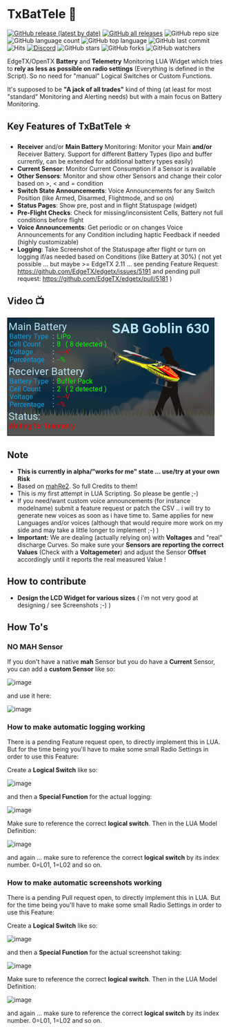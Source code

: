# TxBatTele :battery:

[![GitHub release (latest by date)](https://img.shields.io/github/v/release/derelict/TxBatTele)](https://github.com/derelict/TxBatTele/releases/latest)
[![GitHub all releases](https://img.shields.io/github/downloads/derelict/TxBatTele/total)](https://github.com/derelict/TxBatTele/releases)
![GitHub repo size](https://img.shields.io/github/repo-size/derelict/TxBatTele)
![GitHub language count](https://img.shields.io/github/languages/count/derelict/TxBatTele)
![GitHub top language](https://img.shields.io/github/languages/top/derelict/TxBatTele)
![GitHub last commit](https://img.shields.io/github/last-commit/derelict/TxBatTele?color=red)
![Hits](https://hits.seeyoufarm.com/api/count/incr/badge.svg?url=https%3A%2F%2Fgithub.com%2Fderelict%2FTxBatTele&count_bg=%2379C83D&title_bg=%23555555&icon=&icon_color=%23E7E7E7&title=hits&edge_flat=false)
[![Discord](https://img.shields.io/discord/839849772864503828.svg?label=&logo=discord&logoColor=ffffff&color=7389D8&labelColor=6A7EC2)](https://discord.com/channels/839849772864503828/842693696629899274)
![GitHub stars](https://img.shields.io/github/stars/derelict/TxBatTele?style=social)
![GitHub forks](https://img.shields.io/github/forks/derelict/TxBatTele?style=social)
![GitHub watchers](https://img.shields.io/github/watchers/derelict/TxBatTele?style=social)

EdgeTX/OpenTX **Battery** and **Telemetry** Monitoring LUA Widget which tries to **rely as less as possible on radio settings** (Everything is defined in the Script). So no need for "manual" Logical Switches or Custom Functions.

It's supposed to be **"A jack of all trades"** kind of thing (at least for most "standard" Monitoring and Alerting needs) but with a main focus on Battery Monitoring.

## Key Features of TxBatTele ⭐
- **Receiver** and/or **Main Battery** Monitoring: Monitor your Main **and/or** Receiver Battery. Support for different Battery Types (lipo and buffer currently, can be extended for additional battery types easily)
- **Current Sensor**: Monitor Current Consumption if a Sensor is available
- **Other Sensors**: Monitor and show other Sensors and change their color based on >, < and = condition
- **Switch State Announcements**: Voice Announcements for any Switch Position (like Armed, Disarmed, Flightmode, and so on)
- **Status Pages**: Show pre, post and in flight Statuspage (widget)
- **Pre-Flight Checks**: Check for missing/inconsistent Cells, Battery not full conditions before flight
- **Voice Announcements**: Get periodic or on changes Voice Announcements for any Condition including haptic Feedback if needed (highly customizable)
- **Logging**: Take Screenshot of the Statuspage after flight or turn on logging if/as needed based on Conditions (like Battery at 30%) ( not yet possible ... but maybe >= EdgeTX 2.11 ... see pending Feature Request: https://github.com/EdgeTX/edgetx/issues/5191 and pending pull request: https://github.com/EdgeTX/edgetx/pull/5181 )

## Video :tv:
[<img src="screenshots/demovid.gif">](https://youtu.be/zkkMqSeXS8w)

## Note
- **This is currently in alpha/"works for me" state ... use/try at your own Risk**
- Based on [mahRe2](https://github.com/fdm225/mahRe2). So full Credits to them!
- This is my first attempt in LUA Scripting. So please be gentle ;-)
- If you need/want custom voice announcements (for instance modelname) submit a feature request or patch the CSV .. i will try to generate new voices as soon as i have time to. Same applies for new Languages and/or voices (although that would require more work on my side and may take a little longer to implement ;-) )
- **Important:** We are dealing (actually relying on) with **Voltages** and "real" discharge Curves. So make sure your **Sensors are reporting the correct Values** (Check with a **Voltagemeter**) and adjust the Sensor **Offset** accordingly until it reports the real measured Value !

## How to contribute
- **Design the LCD Widget for various sizes** ( i'm not very good at designing / see Screenshots ;-) )

## How To's
### NO MAH Sensor
If you don't have a native **mah** Sensor but you do have a **Current** Sensor, you can add a **custom Sensor** like so:

![image](https://github.com/derelict/TxBatTele/assets/2826671/7510e0a4-cda9-4f3e-937d-59755bf00a51)

and use it here:

![image](https://github.com/derelict/TxBatTele/assets/2826671/899175e5-2013-4740-a058-fd3edc4ff4bc)

### How to make automatic logging working
There is a pending Feature request open, to directly implement this in LUA. But for the time being you'll have to make some small Radio Settings in order to use this Feature:

Create a **Logical Switch** like so:

![image](https://github.com/derelict/TxBatTele/assets/2826671/b6b1c3cd-5002-4b37-a6c9-de3d3fd41b73)

and then a **Special Function** for the actual logging:

![image](https://github.com/derelict/TxBatTele/assets/2826671/a6bc40c3-0486-4716-b21f-451a296fca34)

Make sure to reference the correct **logical switch**. Then in the LUA Model Definition:

![image](https://github.com/derelict/TxBatTele/assets/2826671/9e94d1ed-b566-4ed2-bf47-f1744532c5d8)

and again ... make sure to reference the correct **logical switch** by its index number. 0=L01, 1=L02 and so on.

### How to make automatic screenshots working
There is a pending Pull request open, to directly implement this in LUA. But for the time being you'll have to make some small Radio Settings in order to use this Feature:

Create a **Logical Switch** like so:

![image](https://github.com/derelict/TxBatTele/assets/2826671/fe1071b8-fe24-4f0e-98a9-3b7b9d034f02)

and then a **Special Function** for the actual screenshot taking:

![image](https://github.com/derelict/TxBatTele/assets/2826671/93556a3a-2cc2-4581-849e-09326ece0aa0)

Make sure to reference the correct **logical switch**. Then in the LUA Model Definition:

![image](https://github.com/derelict/TxBatTele/assets/2826671/3582b5b4-ddea-4129-b208-fc20a4f7bc61)

and again ... make sure to reference the correct **logical switch** by its index number. 0=L01, 1=L02 and so on.

